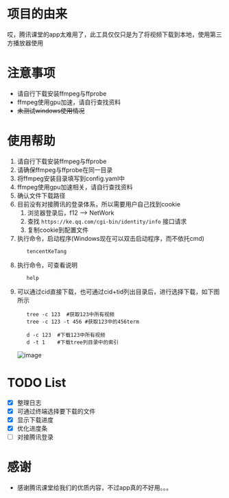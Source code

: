 # 项目的由来
哎，腾讯课堂的app太难用了，此工具仅仅只是为了将视频下载到本地，使用第三方播放器使用

# 注意事项
* 请自行下载安装ffmpeg与ffprobe
* ffmpeg使用gpu加速，请自行查找资料
* ~~未测试windows使用情况~~

# 使用帮助
1. 请自行下载安装ffmpeg与ffprobe
1. 请确保ffmpeg与ffprobe在同一目录
2. 将ffmpeg安装目录填写到config.yaml中
3. ffmpeg使用gpu加速相关，请自行查找资料
4. 确认文件下载路径
5. 目前没有对接腾讯的登录体系，所以需要用户自己找到cookie
   1. 浏览器登录后，f12 --> NetWork
   2. 查找 `https://ke.qq.com/cgi-bin/identity/info` 接口请求
   3. 复制cookie到配置文件
6. 执行命令，启动程序(Windows现在可以双击启动程序，而不依托cmd)
   ```shell
      tencentKeTang
   ```
7. 执行命令，可查看说明
   ```shell
      help
   ```
8. 可以通过cid直接下载，也可通过cid+tid列出目录后，进行选择下载，如下图所示
   ```shell
      tree -c 123  #获取123中所有视频
      tree -c 123 -t 456 #获取123中的456term
   
      d -c 123  #下载123中所有视频
      d -t 1    #下载tree列目录中的索引
   ```
   ![image](https://user-images.githubusercontent.com/8288067/121004497-585c6d80-c7c1-11eb-9f3c-c7b51785baf2.png)


# TODO List
- [X] 整理日志
- [X] 可通过终端选择要下载的文件
- [X] 显示下载进度
- [X] 优化进度条
- [ ] 对接腾讯登录

# 感谢
- 感谢腾讯课堂给我们的优质内容，不过app真的不好用。。。
